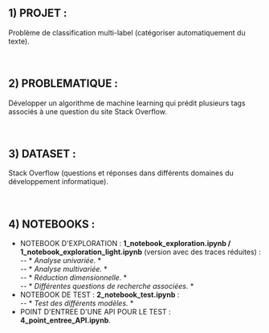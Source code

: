 ## 1) PROJET :
Problème de classification multi-label (catégoriser automatiquement du texte).
<br/>
<br/>
<br/>
## 2) PROBLEMATIQUE : 
Développer un algorithme de machine learning qui prédit plusieurs tags associés à une question du site Stack Overflow.
<br/>
<br/>
<br/>
## 3) DATASET :
Stack Overflow (questions et réponses dans différents domaines du développement informatique).
<br/>
<br/>
<br/>
## 4) NOTEBOOKS :
- NOTEBOOK D'EXPLORATION : **1_notebook_exploration.ipynb / 1_notebook_exploration_light.ipynb** (version avec des traces réduites) :<br/>
-- * *Analyse univariée.* *<br/>
-- * *Analyse multivariée.* *<br/> 
-- * *Réduction dimensionnelle.* *<br/>
-- * *Différentes questions de recherche associées.* *<br/> 
- NOTEBOOK DE TEST : **2_notebook_test.ipynb** : <br/>
-- * *Test des différents modèles.* *<br/>
- POINT D'ENTREE D'UNE API POUR LE TEST : **4_point_entree_API.ipynb**.